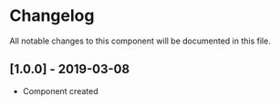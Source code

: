 # Changelog
All notable changes to this component will be documented in this file.

## [1.0.0] - 2019-03-08
- Component created
